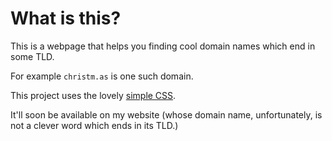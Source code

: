 # What is this?

This is a webpage that helps you finding cool domain names which end in some TLD.

For example `christm.as` is one such domain.

This project uses the lovely [simple CSS](https://simplecss.org/).

It'll soon be available on my website (whose domain name, unfortunately, is not a clever word which ends in its TLD.)